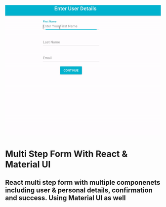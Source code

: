 <img src='https://github.com/YKalashnikov/Multi-Step-Form/blob/master/Form.gif'/>
          
# Multi Step Form With React & Material UI

## React multi step form with multiple componenets including user & personal details, confirmation and success. Using Material UI as well
